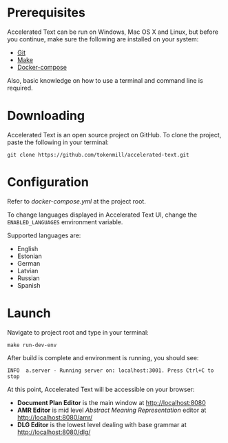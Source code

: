 # Prerequisites

Accelerated Text can be run on Windows, Mac OS X and Linux, but before you continue, make sure the following are installed on your system:

* [Git](https://git-scm.com/)
* [Make](https://www.gnu.org/software/make/)
* [Docker-compose](https://docs.docker.com/compose/install/)

Also, basic knowledge on how to use a terminal and command line is required.

# Downloading

Accelerated Text is an open source project on GitHub. To clone the project, paste the following in your terminal:

```
git clone https://github.com/tokenmill/accelerated-text.git
```

# Configuration

Refer to *docker-compose.yml* at the project root.

To change languages displayed in Accelerated Text UI, change the `ENABLED_LANGUAGES` environment variable.

Supported languages are:

* English
* Estonian
* German
* Latvian
* Russian
* Spanish

# Launch

Navigate to project root and type in your terminal:

```
make run-dev-env
```

After build is complete and environment is running, you should see:

```
INFO  a.server - Running server on: localhost:3001. Press Ctrl+C to stop
```

At this point, Accelerated Text will be accessible on your browser:

* **Document Plan Editor** is the main window at [http://localhost:8080](http://localhost:8080)
* **AMR Editor** is mid level *Abstract Meaning Representation* editor at [http://localhost:8080/amr/](http://localhost:8080/amr/)
* **DLG Editor** is the lowest level dealing with base grammar at [http://localhost:8080/dlg/](http://localhost:8080/dlg/)
